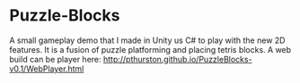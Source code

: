 Puzzle-Blocks
=============

A small gameplay demo that I made in Unity us C# to play with the new 2D features. It is a fusion of puzzle platforming and placing tetris blocks.
A web build can be player here: http://pthurston.github.io/PuzzleBlocks-v0.1/WebPlayer.html
